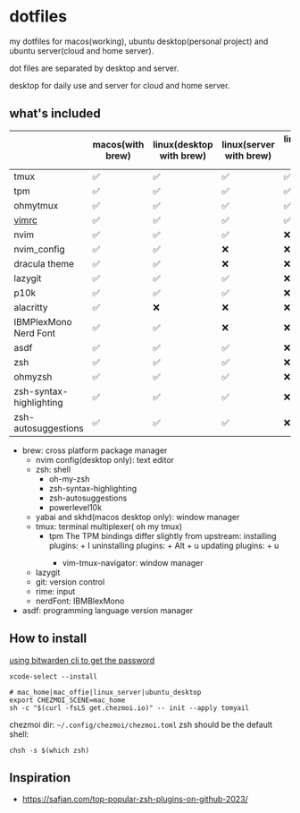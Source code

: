 # dotfiles

my dotfiles for macos(working), ubuntu desktop(personal project) and ubuntu server(cloud and home server).

dot files are separated by desktop and server.

desktop for daily use and server for cloud and home server.


## what's included


|                                                                               | macos(with brew) | linux(desktop with brew) | linux(server with brew) | linux(server without brew) |
|-------------------------------------------------------------------------------|------------------|--------------------------|-------------------------|----------------------------|
| tmux                                                                          | ✅                | ✅                        | ✅                       | ✅                          |
| tpm                                                                           | ✅                | ✅                        | ✅                       | ✅                          |
| ohmytmux                                                                      | ✅                | ✅                        | ✅                       | ✅                          |
| [vimrc](https://raw.githubusercontent.com/amix/vimrc/master/vimrcs/basic.vim) | ✅                | ✅                        | ✅                       | ✅                          |
| nvim                                                                          | ✅                | ✅                        | ✅                       | ❌                          |
| nvim_config                                                                   | ✅                | ✅                        | ❌                       | ❌                          |
| dracula theme                                                                 | ✅                | ✅                        | ❌                       | ❌                          |
| lazygit                                                                       | ✅                | ✅                        | ✅                       | ❌                          |
| p10k                                                                          | ✅                | ✅                        | ✅                       | ❌                          |
| alacritty                                                                     | ✅                | ❌                        | ❌                       | ❌                          |
| IBMPlexMono Nerd Font                                                         | ✅                | ✅                        | ❌                       | ❌                          |
| asdf                                                                          | ✅                | ✅                        | ✅                       | ❌                          |
| zsh                                                                           | ✅                | ✅                        | ✅                       | ❌                          |
| ohmyzsh                                                                       | ✅                | ✅                        | ✅                       | ❌                          |
| zsh-syntax-highlighting                                                       | ✅                | ✅                        | ✅                       | ❌                          |
| zsh-autosuggestions                                                           | ✅                | ✅                        | ✅                       | ❌                          |

* brew: cross platform package manager
    * nvim config(desktop only): text editor
    * zsh: shell
        * oh-my-zsh
        * zsh-syntax-highlighting
        * zsh-autosuggestions
        * powerlevel10k
    * yabai and skhd(macos desktop only): window manager
    * tmux: terminal multiplexer( oh my tmux)
        * tpm The TPM bindings differ slightly from upstream: installing plugins: <prefix> + I uninstalling plugins: <prefix> + Alt + u updating plugins: <prefix> + u
            * vim-tmux-navigator: window manager
    * lazygit
    * git: version control
    * rime: input
    * nerdFont: IBMBlexMono
* asdf: programming language version manager

## How to install

[using bitwarden cli to get the password](https://medium.com/@josemrivera/share-credentials-across-machines-using-chezmoi-and-bitwarden-4069dcb6e367)

```
xcode-select --install

# mac_home|mac_offie|linux_server|ubuntu_desktop
export CHEZMOI_SCENE=mac_home
sh -c "$(curl -fsLS get.chezmoi.io)" -- init --apply tomyail
```


chezmoi dir:  `~/.config/chezmoi/chezmoi.toml`
zsh should be the default shell:
```
chsh -s $(which zsh)
```





##  Inspiration

* https://safjan.com/top-popular-zsh-plugins-on-github-2023/
